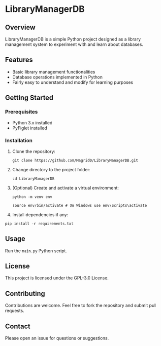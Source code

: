 # LibraryManagerDB

## Overview

LibraryManagerDB is a simple Python project designed as a library management system to experiment with and learn about databases.

## Features

- Basic library management functionalities
- Database operations implemented in Python
- Fairly easy to understand and modify for learning purposes

## Getting Started

### Prerequisites

- Python 3.x installed
- PyFiglet installed

### Installation

1. Clone the repository:

    ```git clone https://github.com/Magrid0/LibraryManagerDB.git```

2. Change directory to the project folder:



    ```cd LibraryManagerDB```

3. (Optional) Create and activate a virtual environment:



    ```python -m venv env```
   
    ```source env/bin/activate # On Windows use env\Scripts\activate```

5. Install dependencies if any:

```pip install -r requirements.txt```

## Usage

Run the `main.py` Python script.

## License

This project is licensed under the GPL-3.0 License.

## Contributing

Contributions are welcome. Feel free to fork the repository and submit pull requests.

## Contact

Please open an issue for questions or suggestions.
